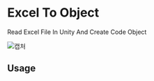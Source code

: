 Excel To Object
=======
Read Excel File In Unity And Create Code Object

![캡처](https://user-images.githubusercontent.com/32008212/120331760-12b72500-c329-11eb-8357-c55dd0a9b1ba.PNG)

Usage
-------------
